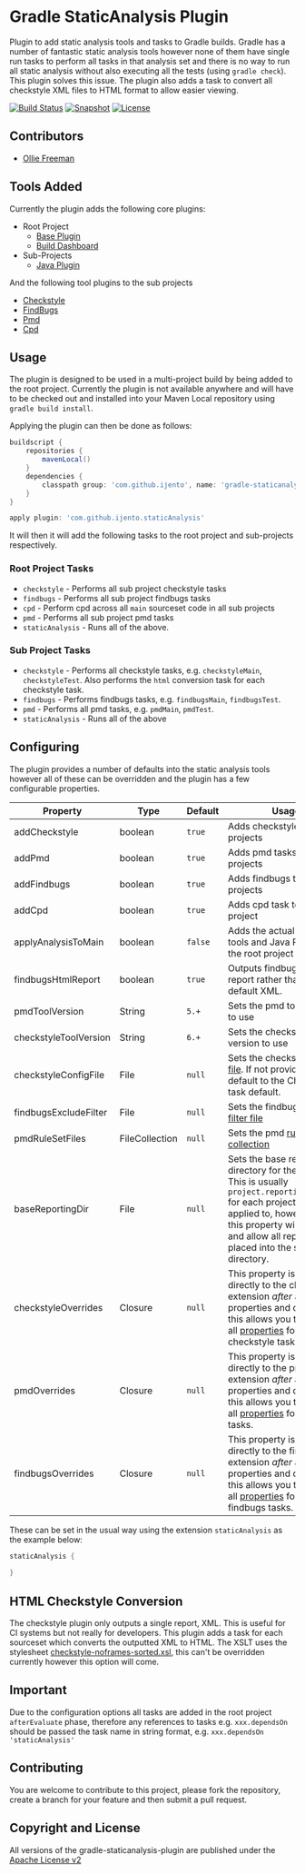 # Gradle StaticAnalysis Plugin
Plugin to add static analysis tools and tasks to Gradle builds. Gradle has a number of fantastic static analysis tools however none of them have single run tasks to perform all tasks in that analysis set and there is no way to run all static analysis without also executing all the tests (using `gradle check`). This plugin solves this issue. The plugin also adds a task to convert all checkstyle XML files to HTML format to allow easier viewing. 

[![Build Status](https://travis-ci.org/iJento/gradle-staticanalysis-plugin.svg?branch=master)](https://travis-ci.org/iJento/gradle-staticanalysis-plugin)
[![Snapshot](http://img.shields.io/badge/current-0.1--SNAPSHOT-blue.svg)](https://github.com/iJento/gradle-staticanalysis-plugin/tree/master)
[![License](http://img.shields.io/badge/license-Apache_License_v2-lightgrey.svg)](#copyright-and-license)


## Contributors
* [Ollie Freeman](https://github.com/olliefreeman)

## Tools Added
Currently the plugin adds the following core plugins:
* Root Project
  * [Base Plugin](http://www.gradle.org/docs/current/userguide/standard_plugins.html#N11EE8) 
  * [Build Dashboard]() 
* Sub-Projects
  * [Java Plugin](http://www.gradle.org/docs/current/userguide/java_plugin.html)

And the following tool plugins to the sub projects
* [Checkstyle](http://www.gradle.org/docs/current/userguide/checkstyle_plugin.html)
* [FindBugs](http://www.gradle.org/docs/current/userguide/findbugs_plugin.html)
* [Pmd](http://www.gradle.org/docs/current/userguide/pmd_plugin.html)
* [Cpd](https://github.com/aaschmid/gradle-cpd-plugin)

## Usage

The plugin is designed to be used in a multi-project build by being added to the root project. Currently the plugin is not available anywhere and will have to be checked out and installed into your Maven Local repository using `gradle build install`. 

Applying the plugin can then be done  as follows:

```groovy
buildscript {
	repositories {
		mavenLocal()
	}
	dependencies {
		classpath group: 'com.github.ijento', name: 'gradle-staticanalysis-plugin', version: '0.1-SNAPSHOT'
	}
}

apply plugin: 'com.github.ijento.staticAnalysis'
```

It will then it will add the following tasks to the root project and sub-projects respectively.

### Root Project Tasks
* `checkstyle` - Performs all sub project checkstyle tasks
* `findbugs` - Performs all sub project findbugs tasks
* `cpd` - Perform cpd across all `main` sourceset  code in all sub projects
* `pmd` - Performs all sub project pmd tasks
* `staticAnalysis` - Runs all of the above. 

### Sub Project Tasks
* `checkstyle` - Performs all checkstyle tasks, e.g. `checkstyleMain`, `checkstyleTest`. Also performs the `html` conversion task for each checkstyle task.
* `findbugs` - Performs findbugs tasks, e.g. `findbugsMain`, `findbugsTest`. 
* `pmd` - Performs all pmd tasks, e.g. `pmdMain`, `pmdTest`. 
* `staticAnalysis` - Runs all of the above

## Configuring

The plugin provides a number of defaults into the static analysis tools however all of these can be overridden and the plugin has a few configurable properties.

Property              | Type           | Default | Usage
--------              | ------         | ------  | ------ 
addCheckstyle         | boolean        | `true`  | Adds checkstyle tasks to projects
addPmd                | boolean        | `true`  | Adds pmd tasks to projects
addFindbugs           | boolean        | `true`  | Adds findbugs tasks to projects
addCpd                | boolean        | `true`  | Adds cpd task to root project
applyAnalysisToMain   | boolean        | `false` | Adds the actual analysis tools and Java Plugin to the root project
findbugsHtmlReport    | boolean        | `true`  | Outputs findbugs HTML report rather than the default XML.
pmdToolVersion        | String         | `5.+`   | Sets the pmd tool version to use 
checkstyleToolVersion | String         | `6.+`   | Sets the checkstyle tool version to use
checkstyleConfigFile  | File           | `null`  | Sets the checkstyle [config file](https://www.gradle.org/docs/current/dsl/org.gradle.api.plugins.quality.Checkstyle.html#org.gradle.api.plugins.quality.Checkstyle:configFile). If not provided it will default to the Checkstyle task default.
findbugsExcludeFilter | File           | `null`  | Sets the findbugs [exclude filter file](https://www.gradle.org/docs/current/dsl/org.gradle.api.plugins.quality.FindBugs.html#org.gradle.api.plugins.quality.FindBugs:excludeFilter)
pmdRuleSetFiles       | FileCollection | `null`  | Sets the pmd [rule set file collection](https://www.gradle.org/docs/current/dsl/org.gradle.api.plugins.quality.Pmd.html#org.gradle.api.plugins.quality.Pmd:ruleSetFiles)
baseReportingDir      | File           | `null`  | Sets the base reporting directory for the tasks. This is usually `project.reporting.baseDir` for each project the task is applied to, however setting this property will override and allow all reports to be placed into the same directory.
checkstyleOverrides   | Closure        | `null`  | This property is applied directly to the checkstyle extension *after* all other properties and defaults, this allows you to override all [properties](https://www.gradle.org/docs/current/dsl/org.gradle.api.plugins.quality.Checkstyle.html) for the checkstyle tasks.
pmdOverrides          | Closure        | `null`  | This property is applied directly to the pmd extension *after* all other properties and defaults, this allows you to override all [properties](https://www.gradle.org/docs/current/dsl/org.gradle.api.plugins.quality.Pmd.html) for the pmd tasks.
findbugsOverrides     | Closure        | `null`  | This property is applied directly to the findbugs extension *after* all other properties and defaults, this allows you to override all [properties](https://www.gradle.org/docs/current/dsl/org.gradle.api.plugins.quality.FindBugs.html) for the findbugs tasks.
 

These can be set in the usual way using the extension `staticAnalysis` as the example below:
```groovy
staticAnalysis {
	
}
```

## HTML Checkstyle Conversion
The checkstyle plugin only outputs a single report, XML. This is useful for CI systems but not really for developers. This plugin adds a task for each sourceset which converts the outputted XML to HTML. The XSLT uses the stylesheet [checkstyle-noframes-sorted.xsl](https://github.com/iJento/gradle-staticanalysis-plugin/blob/master/src/main/resources/checkstyle-noframes-sorted.xsl), this can't be overridden currently however this option will come.

## Important
Due to the configuration options all tasks are added in the root project `afterEvaluate` phase, therefore any references to tasks e.g. `xxx.dependsOn` should be passed the task name in string format, e.g. `xxx.dependsOn 'staticAnalysis'`

## Contributing
You are welcome to contribute to this project, please fork the repository, create a branch for your feature and then submit a pull request.

## Copyright and License
All versions of the gradle-staticanalysis-plugin are published under the [Apache License v2](https://github.com/iJento/gradle-staticanalysis-plugin/blob/master/LICENSE)
